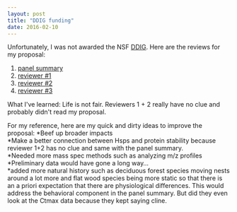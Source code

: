 ```yaml
---
layout: post
title: "DDIG funding"
date: 2016-02-10
---
```

Unfortunately, I was not awarded the NSF <a href="http://adnguyen.github.io/blog/2015/10/07/DDIG">DDIG</a>. Here are the reviews for my proposal:

1. <a href="/assets/2016_DDIG_panel_summary.pdf">panel summary</a>
2. <a href="/assets/2016_DDIG_review1.pdf">reviewer #1</a>
3. <a href="/assets/2016_DDIG_review2.pdf">reviewer #2</a>
4. <a href="/assets/2016_DDIG_review3.pdf">reviewer #3</a>

What I've learned: Life is not fair. Reviewers 1 + 2 really have no clue and probably didn't read my proposal. 

For my reference, here are my quick and dirty ideas to improve the proposal:
*Beef up broader impacts     
*Make a better connection between Hsps and protein stability because reviewer 1+2 has no clue and same with the panel summary.     
*Needed more mass spec methods such as analyzing m/z profiles     
*Preliminary data would have gone a long way…     
*added more natural history such as deciduous forest species moving nests around a lot more and flat wood species being more static so that there is an a priori expectation that there are physiological differences. This would address the behavioral component in the panel summary. But did they even look at the Ctmax data because they kept saying cline.   